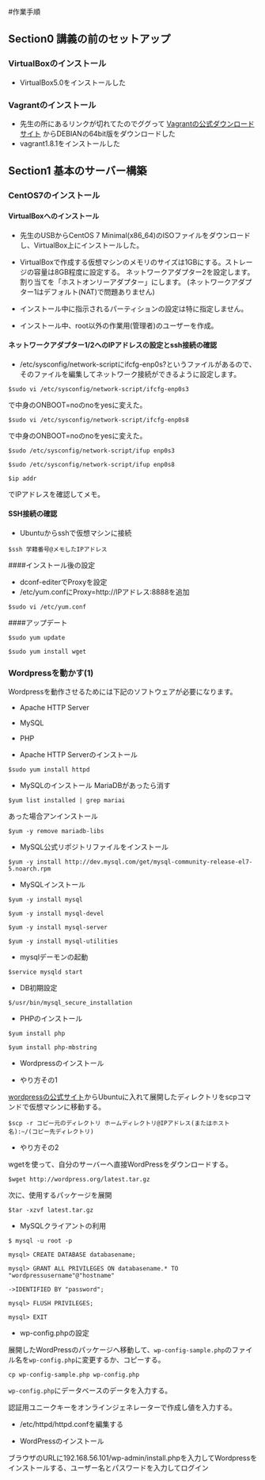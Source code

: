 #作業手順

## Section0 講義の前のセットアップ
### VirtualBoxのインストール
* VirtualBox5.0をインストールした

### Vagrantのインストール
* 先生の所にあるリンクが切れてたのでググって [Vagrantの公式ダウンロードサイト](https://www.vagrantup.com/downloads.html)  からDEBIANの64bit版をダウンロードした
* vagrant1.8.1をインストールした

## Section1 基本のサーバー構築
### CentOS7のインストール
#### VirtualBoxへのインストール
* 先生のUSBからCentOS 7 Minimal(x86_64)のISOファイルをダウンロードし、VirtualBox上にインストールした。
* VirtualBoxで作成する仮想マシンのメモリのサイズは1GBにする。ストレージの容量は8GB程度に設定する。
ネットワークアダプター2を設定します。割り当てを「ホストオンリーアダプター」にします。 (ネットワークアダプター1はデフォルト(NAT)で問題ありません)
* インストール中に指示されるパーティションの設定は特に指定しません。

* インストール中、root以外の作業用(管理者)のユーザーを作成。

#### ネットワークアダプター1/2へのIPアドレスの設定とssh接続の確認

* /etc/sysconfig/network-scriptにifcfg-enp0s?というファイルがあるので、 そのファイルを編集してネットワーク接続ができるように設定します。

`$sudo vi /etc/sysconfig/network-script/ifcfg-enp0s3`

で中身のONBOOT=noのnoをyesに変えた。

`$sudo vi /etc/sysconfig/network-script/ifcfg-enp0s8`

で中身のONBOOT=noのnoをyesに変えた。

`$sudo /etc/sysconfig/network-script/ifup enp0s3`

`$sudo /etc/sysconfig/network-script/ifup enp0s8`

`$ip addr`

でIPアドレスを確認してメモ。

#### SSH接続の確認

* Ubuntuからsshで仮想マシンに接続

`$ssh 学籍番号@メモしたIPアドレス`

####インストール後の設定

* dconf-editerでProxyを設定
* /etc/yum.confにProxy=http://IPアドレス:8888を追加

`$sudo vi /etc/yum.conf`

####アップデート

`$sudo yum update`

`$sudo yum install wget`

### Wordpressを動かす(1)

Wordpressを動作させるためには下記のソフトウェアが必要になります。

* Apache HTTP Server
* MySQL
* PHP

* Apache HTTP Serverのインストール

`$sudo yum install httpd`

* MySQLのインストール
MariaDBがあったら消す

`$yum list installed | grep mariai`

あった場合アンインストール

`$yum -y remove mariadb-libs`

* MySQL公式リポジトリファイルをインストール

`$yum -y install http://dev.mysql.com/get/mysql-community-release-el7-5.noarch.rpm`

* MySQLインストール

`$yum -y install mysql`

`$yum -y install mysql-devel`

`$yum -y install mysql-server`

`$yum -y install mysql-utilities`

* mysqlデーモンの起動

`$service mysqld start`

* DB初期設定

`$/usr/bin/mysql_secure_installation`

* PHPのインストール

`$yum install php`

`$yum install php-mbstring`

* Wordpressのインストール

* やり方その1

[wordpressの公式サイト](https://wordpress.org/)からUbuntuに入れて展開したディレクトリをscpコマンドで仮想マシンに移動する。

`$scp -r コピー元のディレクトリ ホームディレクトリ@IPアドレス(またはホスト名):~/(コピー先ディレクトリ)`

* やり方その2

wgetを使って、自分のサーバーへ直接WordPressをダウンロードする。

`$wget http://wordpress.org/latest.tar.gz`

次に、使用するパッケージを展開

`$tar -xzvf latest.tar.gz`

* MySQLクライアントの利用

`$ mysql -u root -p`

`mysql> CREATE DATABASE databasename;`

`mysql> GRANT ALL PRIVILEGES ON databasename.* TO "wordpressusername"@"hostname"`

`->IDENTIFIED BY "password";`

`mysql> FLUSH PRIVILEGES;`

`mysql> EXIT`

* wp-config.phpの設定

展開したWordPressのパッケージへ移動して、`wp-config-sample.php`のファイル名を`wp-config.php`に変更するか、コピーする。

`cp wp-config-sample.php wp-config.php`

`wp-config.php`にデータベースのデータを入力する。

認証用ユニークキーをオンラインジェネレーターで作成し値を入力する。

* /etc/httpd/httpd.confを編集する

* WordPressのインストール

ブラウザのURLに192.168.56.101/wp-admin/install.phpを入力してWordpressをインストールする、ユーザー名とパスワードを入力してログイン
